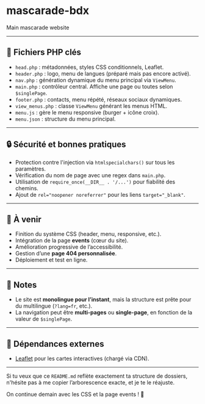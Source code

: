 # mascarade-bdx
Main mascarade website

---

## 🧠 Fichiers PHP clés

- `head.php` : métadonnées, styles CSS conditionnels, Leaflet.
- `header.php` : logo, menu de langues (préparé mais pas encore activé).
- `nav.php` : génération dynamique du menu principal via `ViewMenu`.
- `main.php` : contrôleur central. Affiche une page ou toutes selon `$singlePage`.
- `footer.php` : contacts, menu répété, réseaux sociaux dynamiques.
- `view_menus.php` : classe `ViewMenu` générant les menus HTML.
- `menu.js` : gère le menu responsive (burger + icône croix).
- `menu.json` : structure du menu principal.

---

## 🔒 Sécurité et bonnes pratiques

- Protection contre l'injection via `htmlspecialchars()` sur tous les paramètres.
- Vérification du nom de page avec une regex dans `main.php`.
- Utilisation de `require_once(__DIR__ . '/...')` pour fiabilité des chemins.
- Ajout de `rel="noopener noreferrer"` pour les liens `target="_blank"`.

---

## 🚧 À venir

- Finition du système CSS (header, menu, responsive, etc.).
- Intégration de la page **events** (cœur du site).
- Amélioration progressive de l’accessibilité.
- Gestion d’une **page 404 personnalisée**.
- Déploiement et test en ligne.

---

## 📌 Notes

- Le site est **monolingue pour l’instant**, mais la structure est prête pour du multilingue (`?lang=fr`, etc.).
- La navigation peut être **multi-pages** ou **single-page**, en fonction de la valeur de `$singlePage`.

---

## 🧩 Dépendances externes

- [Leaflet](https://leafletjs.com/) pour les cartes interactives (chargé via CDN).

---

Si tu veux que ce `README.md` reflète exactement ta structure de dossiers, n'hésite pas à me copier l’arborescence exacte, et je te le réajuste.

On continue demain avec les CSS et la page events ! 💪


